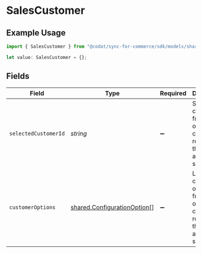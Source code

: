 # SalesCustomer

## Example Usage

```typescript
import { SalesCustomer } from "@codat/sync-for-commerce/sdk/models/shared";

let value: SalesCustomer = {};
```

## Fields

| Field                                                                                  | Type                                                                                   | Required                                                                               | Description                                                                            |
| -------------------------------------------------------------------------------------- | -------------------------------------------------------------------------------------- | -------------------------------------------------------------------------------------- | -------------------------------------------------------------------------------------- |
| `selectedCustomerId`                                                                   | *string*                                                                               | :heavy_minus_sign:                                                                     | Selected customer id from the list of customer records on the accounting software.     |
| `customerOptions`                                                                      | [shared.ConfigurationOption](../../../sdk/models/shared/configurationoption.md)[]      | :heavy_minus_sign:                                                                     | List of customer options from the list of customer records on the accounting software. |
